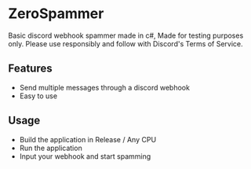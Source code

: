 # ZeroSpammer
Basic discord webhook spammer made in c#, Made for testing purposes only. Please use responsibly and follow with Discord's Terms of Service.

## Features
* Send multiple messages through a discord webhook
* Easy to use

## Usage
* Build the application in Release / Any CPU
* Run the application
* Input your webhook and start spamming
